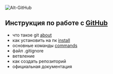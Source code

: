 ![Alt-GitHub](https://cdn-icons-png.flaticon.com/512/25/25231.png "GitHub")
## Инструкция по работе с [GitHub](https://github.com/)

- что такое git [about](./about.md)
- как установить на пк [install](./install.md)
- основные команды [commands](./commands.md)
- файл .gitignore
- ветвление
- как создать репозиторий
- официальная документация